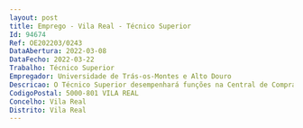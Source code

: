 ```yaml
--- 
layout: post
title: Emprego - Vila Real - Técnico Superior
Id: 94674
Ref: OE202203/0243
DataAbertura: 2022-03-08
DataFecho: 2022-03-22
Trabalho: Técnico Superior
Empregador: Universidade de Trás-os-Montes e Alto Douro
Descricao: O Técnico Superior desempenhará funções na Central de Compras da Universidade de Trás os Montes e Alto Douro, designadamente  Análise e elaboração das peças do processo aquisitivo ao abrigo do CCP  Criação e lançamento do processo no sistema interno e plataforma eletrónica de contratação pública  Elaboração da informação de adjudicação  Acompanhamento do processo até à assinatura do contrato  Acompanhamento às funções do júri, incluindo as que lhe são delegadas  Apoio à Gestão de Contratos.
CodigoPostal: 5000-801 VILA REAL
Concelho: Vila Real
Distrito: Vila Real
--- 
```

